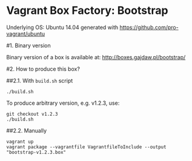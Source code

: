 Vagrant Box Factory: Bootstrap
===========================

Underlying OS: Ubuntu 14.04 generated with https://github.com/pro-vagrant/ubuntu

#1. Binary version

Binary version of a box is available at:
http://boxes.gajdaw.pl/bootstrap/

#2. How to produce this box?

##2.1. With `build.sh` script

    ./build.sh

To produce arbitrary version, e.g. v1.2.3, use:

    git checkout v1.2.3
    ./build.sh

##2.2. Manually

    vagrant up
    vagrant package --vagrantfile VagrantfileToInclude --output "bootstrap-v1.2.3.box"

